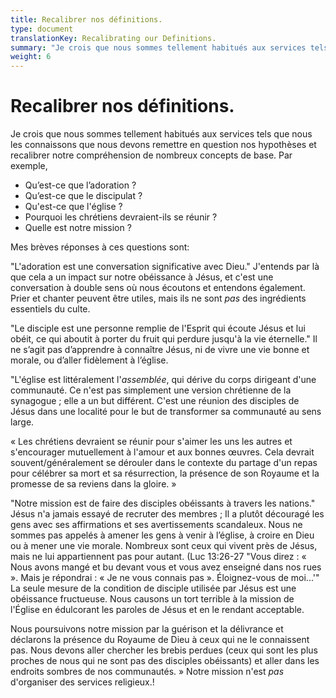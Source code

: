 ```yaml
---
title: Recalibrer nos définitions.
type: document
translationKey: Recalibrating our Definitions.
summary: "Je crois que nous sommes tellement habitués aux services tels que nous les connaissons que nous devons remettre en question nos hypothèses et recalibrer notre compréhension de nombreux concepts de base. Par exemple,"
weight: 6
---
```

# Recalibrer nos définitions.

Je crois que nous sommes tellement habitués aux services tels que nous les connaissons que nous devons remettre en question nos hypothèses et recalibrer notre compréhension de nombreux concepts de base. Par exemple,

-   Qu’est-ce que l’adoration ?
-   Qu’est-ce que le discipulat ?
-   Qu'est-ce que l'église ?
-   Pourquoi les chrétiens devraient-ils se réunir ?
-   Quelle est notre mission ?

Mes brèves réponses à ces questions sont:

"L'adoration est une conversation significative avec Dieu." J'entends par là que cela a un impact sur notre obéissance à Jésus, et c'est une conversation à double sens où nous écoutons et entendons également. Prier et chanter peuvent être utiles, mais ils ne sont *pas* des ingrédients essentiels du culte.

"Le disciple est une personne remplie de l'Esprit qui écoute Jésus et lui obéit, ce qui aboutit à porter du fruit qui perdure jusqu'à la vie éternelle." Il ne s’agit pas d’apprendre à connaître Jésus, ni de vivre une vie bonne et morale, ou d’aller fidèlement à l’église.

"L'église est littéralement l'*assemblée*, qui dérive du corps dirigeant d'une communauté. Ce n'est pas simplement une version chrétienne de la synagogue ; elle a un but différent. C'est une réunion des disciples de Jésus dans une localité pour le but de transformer sa communauté au sens large.

« Les chrétiens devraient se réunir pour s'aimer les uns les autres et s'encourager mutuellement à l'amour et aux bonnes œuvres. Cela devrait souvent/généralement se dérouler dans le contexte du partage d'un repas pour célébrer sa mort et sa résurrection, la présence de son Royaume et la promesse de sa reviens dans la gloire. »

"Notre mission est de faire des disciples obéissants à travers les nations." Jésus n'a jamais essayé de recruter des membres ; Il a plutôt découragé les gens avec ses affirmations et ses avertissements scandaleux. Nous ne sommes pas appelés à amener les gens à venir à l’église, à croire en Dieu ou à mener une vie morale. Nombreux sont ceux qui vivent près de Jésus, mais ne lui appartiennent pas pour autant. (Luc 13:26-27 "Vous direz : « Nous avons mangé et bu devant vous et vous avez enseigné dans nos rues ». Mais je répondrai : « Je ne vous connais pas ». Éloignez-vous de moi...'" La seule mesure de la condition de disciple utilisée par Jésus est une obéissance fructueuse. Nous causons un tort terrible à la mission de l'Église en édulcorant les paroles de Jésus et en le rendant acceptable.

Nous poursuivons notre mission par la guérison et la délivrance et déclarons la présence du Royaume de Dieu à ceux qui ne le connaissent pas. Nous devons aller chercher les brebis perdues (ceux qui sont les plus proches de nous qui ne sont pas des disciples obéissants) et aller dans les endroits sombres de nos communautés. » Notre mission n'est *pas* d'organiser des services religieux.!
